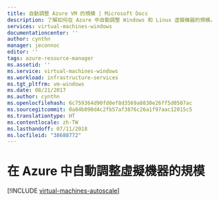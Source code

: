 ```yaml
---
title: 自動調整 Azure VM 的規模 | Microsoft Docs
description: 了解如何在 Azure 中自動調整 Windows 和 Linux 虛擬機器的規模。
services: virtual-machines-windows
documentationcenter: ''
author: cynthn
manager: jeconnoc
editor: ''
tags: azure-resource-manager
ms.assetid: ''
ms.service: virtual-machines-windows
ms.workload: infrastructure-services
ms.tgt_pltfrm: vm-windows
ms.date: 08/21/2017
ms.author: cynthn
ms.openlocfilehash: 6c759364d90fd0ef8d3569a8830e26ff5d0507ac
ms.sourcegitcommit: 0a84b090d4c2fb57af3876c26a1f97aac12015c5
ms.translationtype: HT
ms.contentlocale: zh-TW
ms.lasthandoff: 07/11/2018
ms.locfileid: "38688772"
---
```

# <a name="automatically-scale-virtual-machines-in-azure"></a>在 Azure 中自動調整虛擬機器的規模

[!INCLUDE [virtual-machines-autoscale](../../../includes/virtual-machines-autoscale.md)]

